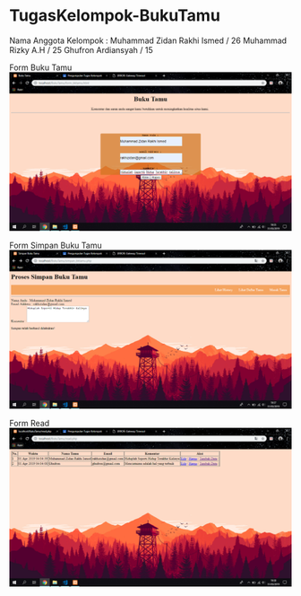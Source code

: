 # TugasKelompok-BukuTamu
Nama Anggota Kelompok :
Muhammad Zidan Rakhi Ismed / 26
Muhammad Rizky A.H / 25
Ghufron Ardiansyah / 15

Form Buku Tamu
![alt text](https://github.com/DemsiRakhi/TugasKelompok-BukuTamu/blob/master/BukuTamu/SSFormBukutamu.PNG)

Form Simpan Buku Tamu
![alt text](https://github.com/DemsiRakhi/TugasKelompok-BukuTamu/blob/master/BukuTamu/SSSimpanBukutamu.PNG)

Form Read
![alt text](https://github.com/DemsiRakhi/TugasKelompok-BukuTamu/blob/master/BukuTamu/SSread.PNG)

